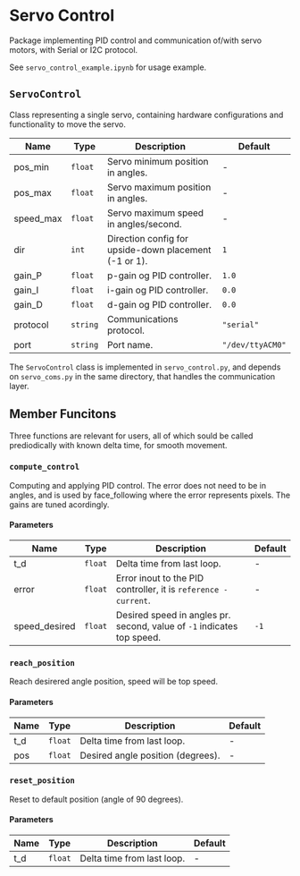 # Servo Control

Package implementing PID control and communication of/with servo motors, with Serial or I2C protocol.

See `servo_control_example.ipynb` for usage example.


## `ServoControl`

Class representing a single servo, containing hardware configurations and functionality to move the servo. 

| Name      | Type     | Description                                           | Default          |
| --------- | -------- | ----------------------------------------------------- | ---------------- |
| pos_min   | `float`  | Servo minimum position in angles.                     | -                |
| pos_max   | `float`  | Servo maximum position in angles.                     | -                |
| speed_max | `float`  | Servo maximum speed in angles/second.                 | -                |
| dir       | `int`    | Direction config for upside-down placement (-1 or 1). | `1`              |
| gain_P    | `float`  | p-gain og PID controller.                             | `1.0`            |
| gain_I    | `float`  | i-gain og PID controller.                             | `0.0`            |
| gain_D    | `float`  | d-gain og PID controller.                             | `0.0`            |
| protocol  | `string` | Communications protocol.                              | `"serial"`       |
| port      | `string` | Port name.                                            | `"/dev/ttyACM0"` |

The `ServoControl` class is implemented in `servo_control.py`, and depends on `servo_coms.py` in the same directory, that handles the communication layer.


## Member Funcitons

Three functions are relevant for users, all of which sould be called prediodically with known delta time, for smooth movement.

### `compute_control`

Computing and applying PID control. 
The error does not need to be in angles, and is used by face_following where the error represents pixels. The gains are tuned acordingly.  


#### Parameters
| Name          | Type    | Description                                                            | Default |
| ------------- | ------- | ---------------------------------------------------------------------- | ------- |
| t_d           | `float` | Delta time from last loop.                                             | -       |
| error         | `float` | Error inout to the PID controller, it is `reference - current`.        | -       |
| speed_desired | `float` | Desired speed in angles pr. second, value of `-1` indicates top speed. | `-1`    |


### `reach_position`

Reach desirered angle position, speed will be top speed.

#### Parameters
| Name | Type    | Description                       | Default |
| ---- | ------- | --------------------------------- | ------- |
| t_d  | `float` | Delta time from last loop.        | -       |
| pos  | `float` | Desired angle position (degrees). | -       |


### `reset_position`

Reset to default position (angle of 90 degrees).

#### Parameters

| Name | Type    | Description                | Default |
| ---- | ------- | -------------------------- | ------- |
| t_d  | `float` | Delta time from last loop. | -       |
